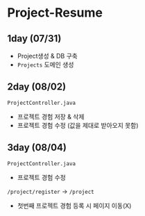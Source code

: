 # Project-Resume

## 1day (07/31)
 - Project생성 & DB 구축
 - `Projects` 도메인 생성

## 2day (08/02)
 `ProjectController.java`
 - 프로젝트 경험 저장 & 삭제
 - 프로젝트 경험 수정 (값을 제대로 받아오지 못함)

## 3day (08/04)
 `ProjectController.java`
 - 프로젝트 경험 수정

 `/project/register` -> `/project`
- 첫번째 프로젝트 경험 등록 시 페이지 이동(X)  
